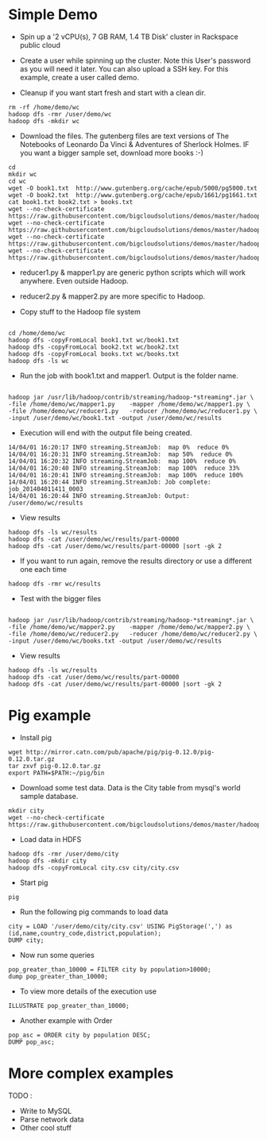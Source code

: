 
Simple Demo
=====

 * Spin up a '2 vCPU(s), 7 GB RAM, 1.4 TB Disk' cluster in Rackspace public cloud

 * Create a user while spinning up the cluster. Note this User's password as you will need it later. You can also upload a SSH key. For this example, create a user called demo.


 * Cleanup if you want start fresh and start with a clean dir. 
```
rm -rf /home/demo/wc
hadoop dfs -rmr /user/demo/wc
hadoop dfs -mkdir wc

```


 * Download the files. The gutenberg files are text versions of The Notebooks of Leonardo Da Vinci
& Adventures of Sherlock Holmes. IF you want a bigger sample set, download more books :-)
```
cd
mkdir wc
cd wc
wget -O book1.txt  http://www.gutenberg.org/cache/epub/5000/pg5000.txt
wget -O book2.txt  http://www.gutenberg.org/cache/epub/1661/pg1661.txt
cat book1.txt book2.txt > books.txt
wget --no-check-certificate https://raw.githubusercontent.com/bigcloudsolutions/demos/master/hadoop/reducer1.py
wget --no-check-certificate https://raw.githubusercontent.com/bigcloudsolutions/demos/master/hadoop/mapper1.py
wget --no-check-certificate https://raw.githubusercontent.com/bigcloudsolutions/demos/master/hadoop/reducer2.py
wget --no-check-certificate https://raw.githubusercontent.com/bigcloudsolutions/demos/master/hadoop/mapper2.py

```

 * reducer1.py & mapper1.py are generic python scripts which will work anywhere. Even outside Hadoop.

 * reducer2.py & mapper2.py are more specific to Hadoop.


 * Copy stuff to the Hadoop file system
``` 

cd /home/demo/wc
hadoop dfs -copyFromLocal book1.txt wc/book1.txt 
hadoop dfs -copyFromLocal book2.txt wc/book2.txt
hadoop dfs -copyFromLocal books.txt wc/books.txt 
hadoop dfs -ls wc

```

 * Run the job with book1.txt and mapper1. Output is the folder name.

```

hadoop jar /usr/lib/hadoop/contrib/streaming/hadoop-*streaming*.jar \
-file /home/demo/wc/mapper1.py    -mapper /home/demo/wc/mapper1.py \
-file /home/demo/wc/reducer1.py   -reducer /home/demo/wc/reducer1.py \
-input /user/demo/wc/book1.txt -output /user/demo/wc/results

```

 * Execution will end with the output file being created.
```
14/04/01 16:20:17 INFO streaming.StreamJob:  map 0%  reduce 0%
14/04/01 16:20:31 INFO streaming.StreamJob:  map 50%  reduce 0%
14/04/01 16:20:32 INFO streaming.StreamJob:  map 100%  reduce 0%
14/04/01 16:20:40 INFO streaming.StreamJob:  map 100%  reduce 33%
14/04/01 16:20:41 INFO streaming.StreamJob:  map 100%  reduce 100%
14/04/01 16:20:44 INFO streaming.StreamJob: Job complete: job_201404011411_0003
14/04/01 16:20:44 INFO streaming.StreamJob: Output: /user/demo/wc/results
```
 * View results
```
hadoop dfs -ls wc/results
hadoop dfs -cat /user/demo/wc/results/part-00000
hadoop dfs -cat /user/demo/wc/results/part-00000 |sort -gk 2
```

 * If you want to run again, remove the results directory or use a different one each time
``` 
hadoop dfs -rmr wc/results
```

 * Test with the bigger files
```

hadoop jar /usr/lib/hadoop/contrib/streaming/hadoop-*streaming*.jar \
-file /home/demo/wc/mapper2.py    -mapper /home/demo/wc/mapper2.py \
-file /home/demo/wc/reducer2.py   -reducer /home/demo/wc/reducer2.py \
-input /user/demo/wc/books.txt -output /user/demo/wc/results

```

 * View results
```
hadoop dfs -ls wc/results
hadoop dfs -cat /user/demo/wc/results/part-00000
hadoop dfs -cat /user/demo/wc/results/part-00000 |sort -gk 2
```

Pig example
=====

 * Install pig
```
wget http://mirror.catn.com/pub/apache/pig/pig-0.12.0/pig-0.12.0.tar.gz
tar zxvf pig-0.12.0.tar.gz
export PATH=$PATH:~/pig/bin
```

 * Download some test data. Data is the City table from mysql's world sample database.

```
mkdir city
wget --no-check-certificate https://raw.githubusercontent.com/bigcloudsolutions/demos/master/hadoop/input/city.csv
```

 * Load data in HDFS
```
hadoop dfs -rmr /user/demo/city
hadoop dfs -mkdir city
hadoop dfs -copyFromLocal city.csv city/city.csv
```

 * Start pig 
```
pig
```

 * Run the following pig commands to load data
```
city = LOAD '/user/demo/city/city.csv' USING PigStorage(',') as (id,name,country_code,district,population);
DUMP city;
```

 * Now run some queries
```
pop_greater_than_10000 = FILTER city by population>10000;
dump pop_greater_than_10000;
```

 * To view more details of the execution use

```
ILLUSTRATE pop_greater_than_10000;
```

 * Another example with Order 

```
pop_asc = ORDER city by population DESC;
DUMP pop_asc;
```


More complex examples
=====
TODO :
 * Write to MySQL
 * Parse network data
 * Other cool stuff

